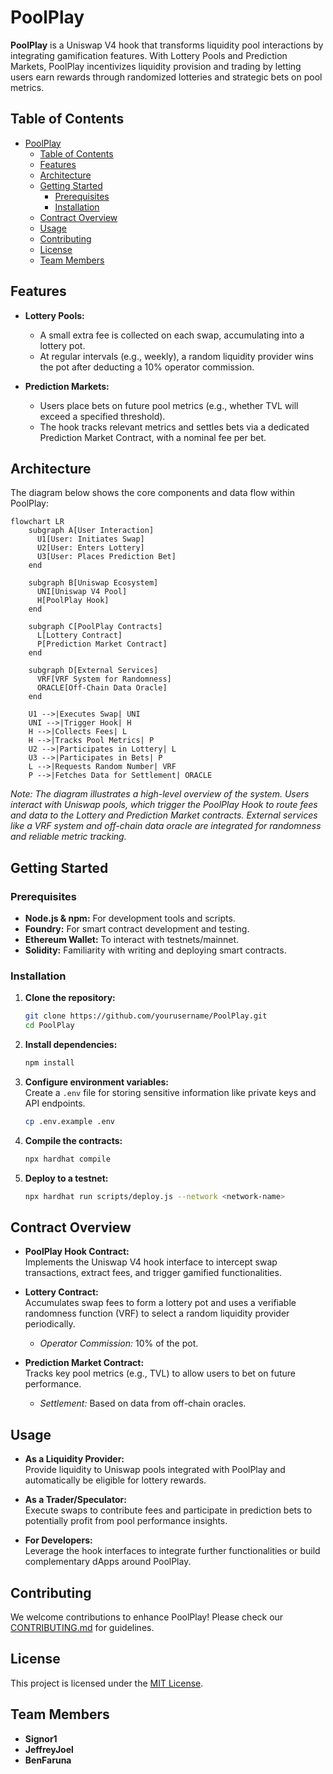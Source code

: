 # PoolPlay

**PoolPlay** is a Uniswap V4 hook that transforms liquidity pool interactions by integrating gamification features. With Lottery Pools and Prediction Markets, PoolPlay incentivizes liquidity provision and trading by letting users earn rewards through randomized lotteries and strategic bets on pool metrics.

## Table of Contents

- [PoolPlay](#poolplay)
  - [Table of Contents](#table-of-contents)
  - [Features](#features)
  - [Architecture](#architecture)
  - [Getting Started](#getting-started)
    - [Prerequisites](#prerequisites)
    - [Installation](#installation)
  - [Contract Overview](#contract-overview)
  - [Usage](#usage)
  - [Contributing](#contributing)
  - [License](#license)
  - [Team Members](#team-members)

## Features

- **Lottery Pools:**  
  - A small extra fee is collected on each swap, accumulating into a lottery pot.
  - At regular intervals (e.g., weekly), a random liquidity provider wins the pot after deducting a 10% operator commission.
  
- **Prediction Markets:**  
  - Users place bets on future pool metrics (e.g., whether TVL will exceed a specified threshold).
  - The hook tracks relevant metrics and settles bets via a dedicated Prediction Market Contract, with a nominal fee per bet.

## Architecture

The diagram below shows the core components and data flow within PoolPlay:

```mermaid
flowchart LR
    subgraph A[User Interaction]
      U1[User: Initiates Swap]
      U2[User: Enters Lottery]
      U3[User: Places Prediction Bet]
    end

    subgraph B[Uniswap Ecosystem]
      UNI[Uniswap V4 Pool]
      H[PoolPlay Hook]
    end

    subgraph C[PoolPlay Contracts]
      L[Lottery Contract]
      P[Prediction Market Contract]
    end

    subgraph D[External Services]
      VRF[VRF System for Randomness]
      ORACLE[Off-Chain Data Oracle]
    end

    U1 -->|Executes Swap| UNI
    UNI -->|Trigger Hook| H
    H -->|Collects Fees| L
    H -->|Tracks Pool Metrics| P
    U2 -->|Participates in Lottery| L
    U3 -->|Participates in Bets| P
    L -->|Requests Random Number| VRF
    P -->|Fetches Data for Settlement| ORACLE
```

*Note: The diagram illustrates a high-level overview of the system. Users interact with Uniswap pools, which trigger the PoolPlay Hook to route fees and data to the Lottery and Prediction Market contracts. External services like a VRF system and off-chain data oracle are integrated for randomness and reliable metric tracking.*

## Getting Started

### Prerequisites

- **Node.js & npm:** For development tools and scripts.
- **Foundry:** For smart contract development and testing.
- **Ethereum Wallet:** To interact with testnets/mainnet.
- **Solidity:** Familiarity with writing and deploying smart contracts.

### Installation

1. **Clone the repository:**

   ```bash
   git clone https://github.com/yourusername/PoolPlay.git
   cd PoolPlay
   ```

2. **Install dependencies:**

   ```bash
   npm install
   ```

3. **Configure environment variables:**  
   Create a `.env` file for storing sensitive information like private keys and API endpoints.

   ```bash
   cp .env.example .env
   ```

4. **Compile the contracts:**

   ```bash
   npx hardhat compile
   ```

5. **Deploy to a testnet:**

   ```bash
   npx hardhat run scripts/deploy.js --network <network-name>
   ```

## Contract Overview

- **PoolPlay Hook Contract:**  
  Implements the Uniswap V4 hook interface to intercept swap transactions, extract fees, and trigger gamified functionalities.

- **Lottery Contract:**  
  Accumulates swap fees to form a lottery pot and uses a verifiable randomness function (VRF) to select a random liquidity provider periodically.  
  - *Operator Commission:* 10% of the pot.

- **Prediction Market Contract:**  
  Tracks key pool metrics (e.g., TVL) to allow users to bet on future performance.  
  - *Settlement:* Based on data from off-chain oracles.

## Usage

- **As a Liquidity Provider:**  
  Provide liquidity to Uniswap pools integrated with PoolPlay and automatically be eligible for lottery rewards.

- **As a Trader/Speculator:**  
  Execute swaps to contribute fees and participate in prediction bets to potentially profit from pool performance insights.

- **For Developers:**  
  Leverage the hook interfaces to integrate further functionalities or build complementary dApps around PoolPlay.

## Contributing

We welcome contributions to enhance PoolPlay! Please check our [CONTRIBUTING.md](CONTRIBUTING.md) for guidelines.

## License

This project is licensed under the [MIT License](LICENSE).

## Team Members

- **Signor1**
- **JeffreyJoel**
- **BenFaruna**
